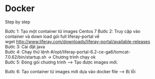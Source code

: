 # Docker

Step by step

Bước 1: Tạo một container từ images Centos 7 
Bước 2: Truy cập vào container và down load gói full liferay-portal về  
wget http://www.liferay.com/downloads/liferay-portal/available-releases  
Bước 3: Cài đặt java  
Bước 4: Chạy thử lệnh #/opt/liferay-portal-6.2-ce-ga6/tomcat-7.0.62/bin/startup.sh  -> Chương trình chạy ok  
Bước 5: Đóng gói chương trình --> Tạo được images mới.  

Bước 6: Tạo container từ images mới dựa vào docker file  --> Bị lỗi  
